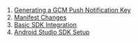 1. [Generating a GCM Push Notification Key](Generating_GCM_Push_Notification_Key.md)
2. [Manifest Changes](Manifest_Changes.md)
3. [Basic SDK Integration](Basic_SDK_Integration.md)
4. [Android Studio SDK Setup](Android_Studio_SDK_Setup.md)
